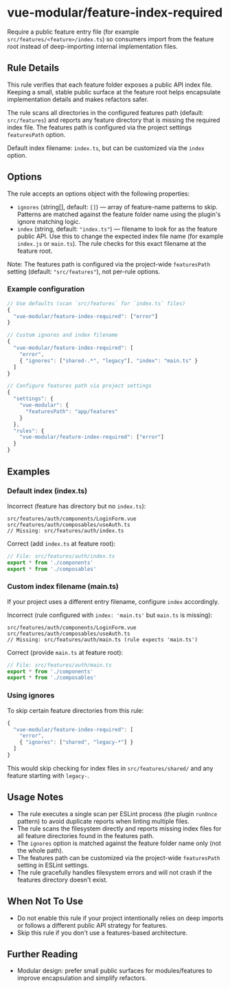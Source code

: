 # vue-modular/feature-index-required

Require a public feature entry file (for example `src/features/<feature>/index.ts`) so consumers import from the feature root instead of deep-importing internal implementation files.

## Rule Details

This rule verifies that each feature folder exposes a public API index file. Keeping a small, stable public surface at the feature root helps encapsulate implementation details and makes refactors safer.

The rule scans all directories in the configured features path (default: `src/features`) and reports any feature directory that is missing the required index file. The features path is configured via the project settings `featuresPath` option.

Default index filename: `index.ts`, but can be customized via the `index` option.

## Options

The rule accepts an options object with the following properties:

- `ignores` (string[], default: `[]`) — array of feature-name patterns to skip. Patterns are matched against the feature folder name using the plugin's ignore matching logic.
- `index` (string, default: `"index.ts"`) — filename to look for as the feature public API. Use this to change the expected index file name (for example `index.js` or `main.ts`). The rule checks for this exact filename at the feature root.

Note: The features path is configured via the project-wide `featuresPath` setting (default: `"src/features"`), not per-rule options.

### Example configuration

```js
// Use defaults (scan `src/features` for `index.ts` files)
{
  "vue-modular/feature-index-required": ["error"]
}

// Custom ignores and index filename
{
  "vue-modular/feature-index-required": [
    "error",
    { "ignores": ["shared-.*", "legacy"], "index": "main.ts" }
  ]
}

// Configure features path via project settings
{
  "settings": {
    "vue-modular": {
      "featuresPath": "app/features"
    }
  },
  "rules": {
    "vue-modular/feature-index-required": ["error"]
  }
}
```

## Examples

### Default index (index.ts)

Incorrect (feature has directory but no `index.ts`):

```text
src/features/auth/components/LoginForm.vue
src/features/auth/composables/useAuth.ts
// Missing: src/features/auth/index.ts
```

Correct (add `index.ts` at feature root):

```ts
// File: src/features/auth/index.ts
export * from './components'
export * from './composables'
```

### Custom index filename (main.ts)

If your project uses a different entry filename, configure `index` accordingly.

Incorrect (rule configured with `index: 'main.ts'` but `main.ts` is missing):

```text
src/features/auth/components/LoginForm.vue
src/features/auth/composables/useAuth.ts
// Missing: src/features/auth/main.ts (rule expects 'main.ts')
```

Correct (provide `main.ts` at feature root):

```ts
// File: src/features/auth/main.ts
export * from './components'
export * from './composables'
```

### Using ignores

To skip certain feature directories from this rule:

```js
{
  "vue-modular/feature-index-required": [
    "error",
    { "ignores": ["shared", "legacy-*"] }
  ]
}
```

This would skip checking for index files in `src/features/shared/` and any feature starting with `legacy-`.

## Usage Notes

- The rule executes a single scan per ESLint process (the plugin `runOnce` pattern) to avoid duplicate reports when linting multiple files.
- The rule scans the filesystem directly and reports missing index files for all feature directories found in the features path.
- The `ignores` option is matched against the feature folder name only (not the whole path).
- The features path can be customized via the project-wide `featuresPath` setting in ESLint settings.
- The rule gracefully handles filesystem errors and will not crash if the features directory doesn't exist.

## When Not To Use

- Do not enable this rule if your project intentionally relies on deep imports or follows a different public API strategy for features.
- Skip this rule if you don't use a features-based architecture.

## Further Reading

- Modular design: prefer small public surfaces for modules/features to improve encapsulation and simplify refactors.
